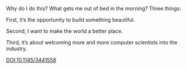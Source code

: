 Why do I do this? What gets me out of bed in the morning? Three  things: 

First,  it’s  the  opportunity to build something beautiful. 

Second,  I  want  to  make  the  world  a  better  place.  

Third, it’s about welcoming more and more computer scientists into the industry.  

[DOI:10.1145/3441558](https://dl.acm.org/doi/fullHtml/10.1145/3441558)
